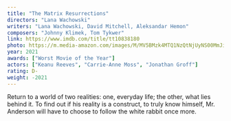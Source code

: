 ```yaml
---
title: "The Matrix Resurrections"
directors: "Lana Wachowski"
writers: "Lana Wachowski, David Mitchell, Aleksandar Hemon"
composers: "Johnny Klimek, Tom Tykwer"
link: https://www.imdb.com/title/tt10838180
photo: https://m.media-amazon.com/images/M/MV5BMzk4MTQ1NzQtNjUyNS00MmJiLThlMzQtMTQ5ZTk3OGE0OWZjXkEyXkFqcGdeQXVyMTA3MDk2NDg2._V1_FMjpg_UX653_.jpg
year: 2021
awards: ["Worst Movie of the Year"]
actors: ["Keanu Reeves", "Carrie-Anne Moss", "Jonathan Groff"]
rating: D-
weight: -2021
---
```


Return to a world of two realities: one, everyday life; the other, what lies behind it. To find out if his reality is a construct, to truly know himself, Mr. Anderson will have to choose to follow the white rabbit once more.
